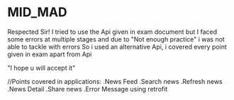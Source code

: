 # MID_MAD
Respected Sir!
I tried to use the Api given in exam document but
I faced some errors at multiple stages
and due to "Not enough practice" i was not able to tackle with errors
So i used an alternative Api, 
i covered every point given in exam apart from Api


"I hope u will accept it"


//Points covered in applications:
.News Feed
.Search news
.Refresh news
.News Detail
.Share news
.Error Message using retrofit
